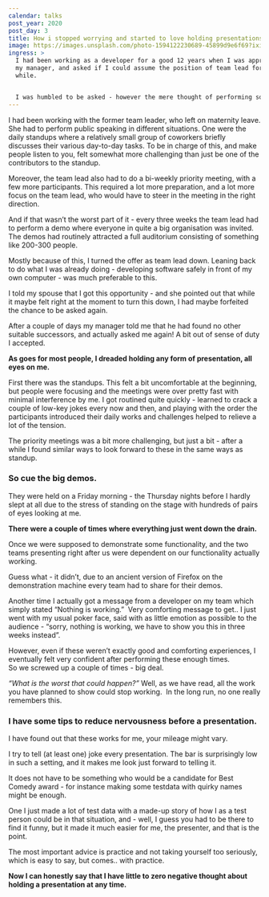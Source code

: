 ```yaml
---
calendar: talks
post_year: 2020
post_day: 3
title: How i stopped worrying and started to love holding presentations.
image: https://images.unsplash.com/photo-1594122230689-45899d9e6f69?ixid=MXwxMjA3fDB8MHxzZWFyY2h8Nnx8YXVkaWVuY2V8ZW58MHx8MHw%3D&ixlib=rb-1.2.1&auto=format&fit=crop&w=900&q=60
ingress: >
  I had been working as a developer for a good 12 years when I was approached by
  my manager, and asked if I could assume the position of team lead for a
  while. 


  I was humbled to be asked - however the mere thought of performing some of the tasks required by someone in that position in that particular setting was very frightening.
---
```

I had been working with the former team leader, who left on maternity leave. She had to perform public speaking in different situations. One were the daily standups where a relatively small group of coworkers briefly discusses their various day-to-day tasks. To be in charge of this, and make people listen to you, felt somewhat more challenging than just be one of the contributors to the standup.

Moreover, the team lead also had to do a bi-weekly priority meeting, with a few more participants. This required a lot more preparation, and a lot more focus on the team lead, who would have to steer in the meeting in the right direction.

And if that wasn’t the worst part of it - every three weeks the team lead had to perform a demo where everyone in quite a big organisation was invited. The demos had routinely attracted a full auditorium consisting of something like 200-300 people. 

Mostly because of this, I turned the offer as team lead down. Leaning back to do what I was already doing - developing software safely in front of my own computer - was much preferable to this.

I told my spouse that I got this opportunity - and she pointed out that while it maybe felt right at the moment to turn this down, I had maybe forfeited the chance to be asked again.

After a couple of days my manager told me that he had found no other suitable successors, and actually asked me again! A bit out of sense of duty I accepted.

**As goes for most people, I dreaded holding any form of presentation, all eyes on me.** 

First there was the standups. This felt a bit uncomfortable at the beginning, but people were focusing and the meetings were over pretty fast with minimal interference by me. I got routined quite quickly - learned to crack a couple of low-key jokes every now and then, and playing with the order the participants introduced their daily works and challenges helped to relieve a lot of the tension.

The priority meetings was a bit more challenging, but just a bit - after a while I found similar ways to look forward to these in the same ways as standup.

### **So cue the big demos.**

They were held on a Friday morning - the Thursday nights before I hardly slept at all due to the stress of standing on the stage with hundreds of pairs of eyes looking at me.

**There were a couple of times where everything just went down the drain.**

Once we were supposed to demonstrate some functionality, and the two teams presenting right after us were dependent on our functionality actually working.

Guess what - it didn’t, due to an ancient version of Firefox on the demonstration machine every team had to share for their demos.

Another time I actually got a message from a developer on my team which simply stated “Nothing is working.”  Very comforting message to get.. I just went with my usual poker face, said with as little emotion as possible to the audience - “sorry, nothing is working, we have to show you this in three weeks instead”.

However, even if these weren’t exactly good and comforting experiences, I eventually felt very confident after performing these enough times.\
So we screwed up a couple of times - big deal.

*“What is the worst that could happen?”*
Well, as we have read, all the work you have planned to show could stop working. 
In the long run, no one really remembers this.

### I have some tips to reduce nervousness before a presentation.

I have found out that these works for me, your mileage might vary.

I try to tell (at least one) joke every presentation. The bar is surprisingly low in such a setting, and it makes me look just forward to telling it.

It does not have to be something who would be a candidate for Best Comedy award - for instance making some testdata with quirky names might be enough.

One I just made a lot of test data with a made-up story of how I as a test person could be in that situation, and - well, I guess you had to be there to find it funny, but it made it much easier for me, the presenter, and that is the point.

The most important advice is practice and not taking yourself too seriously, which is easy to say, but comes.. with practice.

**Now I can honestly say that I have little to zero negative thought about holding a presentation at any time.**